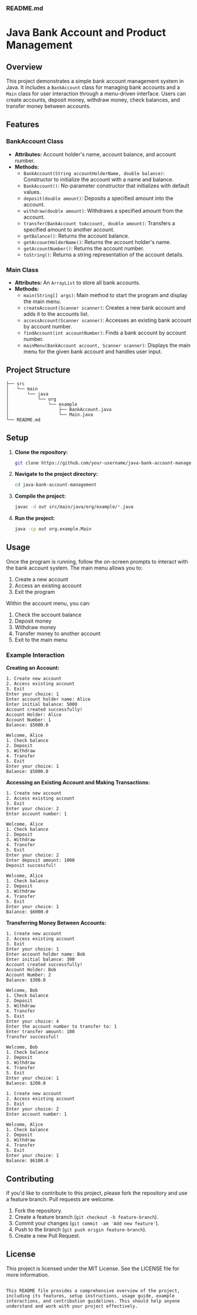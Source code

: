 

### README.md

# Java Bank Account and Product Management

## Overview

This project demonstrates a simple bank account management system in Java. It includes a `BankAccount` class for managing bank accounts and a `Main` class for user interaction through a menu-driven interface. Users can create accounts, deposit money, withdraw money, check balances, and transfer money between accounts.

## Features

### BankAccount Class
- **Attributes:** Account holder's name, account balance, and account number.
- **Methods:**
  - `BankAccount(String accountHolderName, double balance)`: Constructor to initialize the account with a name and balance.
  - `BankAccount()`: No-parameter constructor that initializes with default values.
  - `deposit(double amount)`: Deposits a specified amount into the account.
  - `withdraw(double amount)`: Withdraws a specified amount from the account.
  - `transfer(BankAccount toAccount, double amount)`: Transfers a specified amount to another account.
  - `getBalance()`: Returns the account balance.
  - `getAccountHolderName()`: Returns the account holder's name.
  - `getAccountNumber()`: Returns the account number.
  - `toString()`: Returns a string representation of the account details.

### Main Class
- **Attributes:** An `ArrayList` to store all bank accounts.
- **Methods:**
  - `main(String[] args)`: Main method to start the program and display the main menu.
  - `createAccount(Scanner scanner)`: Creates a new bank account and adds it to the accounts list.
  - `accessAccount(Scanner scanner)`: Accesses an existing bank account by account number.
  - `findAccount(int accountNumber)`: Finds a bank account by account number.
  - `mainMenu(BankAccount account, Scanner scanner)`: Displays the main menu for the given bank account and handles user input.

## Project Structure

```
├── src
│   └── main
│       └── java
│           └── org
│               └── example
│                   ├── BankAccount.java
│                   └── Main.java
└── README.md
```

## Setup

1. **Clone the repository:**

   ```bash
   git clone https://github.com/your-username/java-bank-account-management.git
   ```

2. **Navigate to the project directory:**

   ```bash
   cd java-bank-account-management
   ```

3. **Compile the project:**

   ```bash
   javac -d out src/main/java/org/example/*.java
   ```

4. **Run the project:**

   ```bash
   java -cp out org.example.Main
   ```

## Usage

Once the program is running, follow the on-screen prompts to interact with the bank account system. The main menu allows you to:
1. Create a new account
2. Access an existing account
3. Exit the program

Within the account menu, you can:
1. Check the account balance
2. Deposit money
3. Withdraw money
4. Transfer money to another account
5. Exit to the main menu

### Example Interaction

**Creating an Account:**

```
1. Create new account
2. Access existing account
3. Exit
Enter your choice: 1
Enter account holder name: Alice
Enter initial balance: 5000
Account created successfully!
Account Holder: Alice
Account Number: 1
Balance: $5000.0

Welcome, Alice
1. Check balance
2. Deposit
3. Withdraw
4. Transfer
5. Exit
Enter your choice: 1
Balance: $5000.0
```

**Accessing an Existing Account and Making Transactions:**

```
1. Create new account
2. Access existing account
3. Exit
Enter your choice: 2
Enter account number: 1

Welcome, Alice
1. Check balance
2. Deposit
3. Withdraw
4. Transfer
5. Exit
Enter your choice: 2
Enter deposit amount: 1000
Deposit successful!

Welcome, Alice
1. Check balance
2. Deposit
3. Withdraw
4. Transfer
5. Exit
Enter your choice: 1
Balance: $6000.0
```

**Transferring Money Between Accounts:**

```
1. Create new account
2. Access existing account
3. Exit
Enter your choice: 1
Enter account holder name: Bob
Enter initial balance: 300
Account created successfully!
Account Holder: Bob
Account Number: 2
Balance: $300.0

Welcome, Bob
1. Check balance
2. Deposit
3. Withdraw
4. Transfer
5. Exit
Enter your choice: 4
Enter the account number to transfer to: 1
Enter transfer amount: 100
Transfer successful!

Welcome, Bob
1. Check balance
2. Deposit
3. Withdraw
4. Transfer
5. Exit
Enter your choice: 1
Balance: $200.0

1. Create new account
2. Access existing account
3. Exit
Enter your choice: 2
Enter account number: 1

Welcome, Alice
1. Check balance
2. Deposit
3. Withdraw
4. Transfer
5. Exit
Enter your choice: 1
Balance: $6100.0
```

## Contributing

If you'd like to contribute to this project, please fork the repository and use a feature branch. Pull requests are welcome.

1. Fork the repository.
2. Create a feature branch (`git checkout -b feature-branch`).
3. Commit your changes (`git commit -am 'Add new feature'`).
4. Push to the branch (`git push origin feature-branch`).
5. Create a new Pull Request.

## License

This project is licensed under the MIT License. See the LICENSE file for more information.
```

This README file provides a comprehensive overview of the project, including its features, setup instructions, usage guide, example interactions, and contribution guidelines. This should help anyone understand and work with your project effectively.
